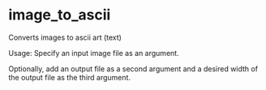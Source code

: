 # image_to_ascii
Converts images to ascii art (text)

Usage:
Specify an input image file as an argument.

Optionally, add an output file as a second argument and a desired width of the output file as the third argument. 
